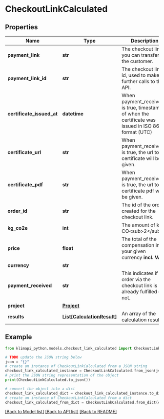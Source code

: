 # CheckoutLinkCalculated


## Properties

Name | Type | Description | Notes
------------ | ------------- | ------------- | -------------
**payment_link** | **str** | The checkout link you can transfer to the customer. | [optional] 
**payment_link_id** | **str** | The checkout link id, used to make further calls to the API. | [optional] 
**certificate_issued_at** | **datetime** | When payment_received is true, timestamp of when the certificate was issued in ISO 8601 format (UTC) | [optional] 
**certificate_url** | **str** | When payment_received is true, the url to the certificate will be given. | [optional] 
**certificate_pdf** | **str** | When payment_received is true, the url to the certificate pdf will be given. | [optional] 
**order_id** | **str** | The id of the order created for the checkout link. | [optional] 
**kg_co2e** | **int** | The amount of kg CO&lt;sub&gt;2&lt;/sub&gt;e. | [optional] 
**price** | **float** | The total of the compensation in your given currency **incl. VAT**. | [optional] 
**currency** | **str** |  | [optional] 
**payment_received** | **str** | This indicates if the order via the checkout link is already fulfilled or not. | [optional] 
**project** | [**Project**](Project.md) |  | [optional] 
**results** | [**List[CalculationResult]**](CalculationResult.md) | An array of the calculation results | [optional] 

## Example

```python
from klimapi_python.models.checkout_link_calculated import CheckoutLinkCalculated

# TODO update the JSON string below
json = "{}"
# create an instance of CheckoutLinkCalculated from a JSON string
checkout_link_calculated_instance = CheckoutLinkCalculated.from_json(json)
# print the JSON string representation of the object
print(CheckoutLinkCalculated.to_json())

# convert the object into a dict
checkout_link_calculated_dict = checkout_link_calculated_instance.to_dict()
# create an instance of CheckoutLinkCalculated from a dict
checkout_link_calculated_from_dict = CheckoutLinkCalculated.from_dict(checkout_link_calculated_dict)
```
[[Back to Model list]](../README.md#documentation-for-models) [[Back to API list]](../README.md#documentation-for-api-endpoints) [[Back to README]](../README.md)


